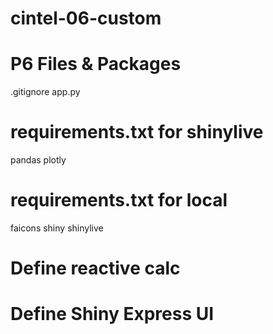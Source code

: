 # cintel-06-custom

# P6 Files & Packages
.gitignore
app.py

# requirements.txt for shinylive
pandas
plotly

# requirements.txt for local
faicons
shiny
shinylive

# Define reactive calc

# Define Shiny Express UI



